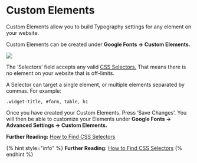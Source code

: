 # Custom Elements

Custom Elements allow you to build Typography settings for any element on your website.

Custom Elements can be created under **Google Fonts → Custom Elements.**

![](https://fontsplugin.com/wp-content/uploads/2018/12/google-fonts-custom-element.png)

The ‘Selectors’ field accepts any valid [CSS Selectors.](https://developer.mozilla.org/en-US/docs/Learn/CSS/Introduction_to_CSS/Selectors) That means there is no element on your website that is off-limits.

A Selector can target a single element, or multiple elements separated by commas. For example:

```text
.widget-title, #form, table, h1
```

Once you have created your Custom Elements. Press ‘Save Changes’. You will then be able to customize your Elements under **Google Fonts → Advanced Settings → Custom Elements.**

**Further Reading:** [How to Find CSS Selectors](https://fontsplugin.com/how-to-find-css-selectors/)

{% hint style="info" %}
**Further Reading:** [How to Find CSS Selectors](https://fontsplugin.com/how-to-find-css-selectors/)
{% endhint %}

